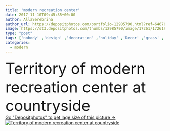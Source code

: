 ```yaml
---
title: 'modern recreation center'
date: 2017-11-10T09:45:35+00:00
author: AllaSerebrina
author_url: https://depositphotos.com/portfolio-12985790.html?ref=64678756
image: https://st3.depositphotos.com/thumbs/12985790/image/17261/172619070/api_thumb_450.jpg?forcejpeg=true
type: "post"
tags: ['nobody' ,'design' ,'decoration' ,'holiday' ,'Decor' ,'grass' ,'lawn' ,'outdoors' ,'comfortable' ,'nature' ,'plants' ,'wooden' ,'modern' ,'trees' ,'architecture' ,'exterior' ,'facade' ,'countryside' ,'vacation' ,'resort' ,'houses' ,'residence' ,'buildings' ,'hotel' ,'daytime' ,'yard' ,'territory' ,'cottages' ,'hostel' ,'recreation center' ]
categories: 
  - modern
---
```

<div aling="center">
            <font size="60"> Territory of modern recreation center at countryside</font>   
</div>
<div>
    <a href='https://depositphotos.com/172619070/stock-photo-modern-recreation-center.html?ref=64678756' target=_blank > Go "Depositphotos" to get lage size of this picture ->
        <img href='https://depositphotos.com/172619070/stock-photo-modern-recreation-center.html?ref=64678756' src='https://st3.depositphotos.com/12985790/17261/i/950/depositphotos_172619070-stock-photo-modern-recreation-center.jpg?forcejpeg=true' alt='Territory of modern recreation center at countryside' >
    </a>
</div>
